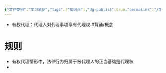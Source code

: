 ```yaml
---
{"文件类别":"学习笔记","tags":["知识点"],"dg-publish":true,"permalink":"/学习笔记/知识点cheese/有权代理/","dgPassFrontmatter":true}
---
```


- 有权代理：代理人对代理事项享有代理权 #背诵/概念 
# 规则

- 有权代理情形中，法律行为归属于被代理人的正当基础是代理权
- 
